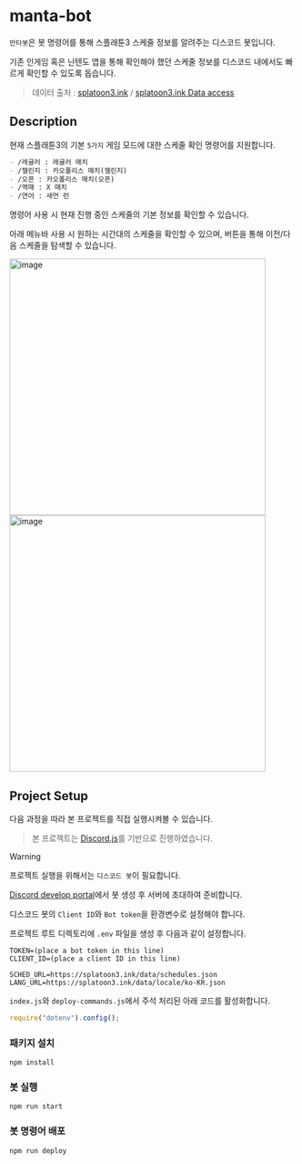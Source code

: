 # manta-bot
`만타봇`은 봇 명령어를 통해 스플래툰3 스케줄 정보를 알려주는 디스코드 봇입니다.

기존 인게임 혹은 닌텐도 앱을 통해 확인해야 했던 스케줄 정보를 디스코드 내에서도 빠르게 확인할 수 있도록 돕습니다.

> 데이터 출처 : [splatoon3.ink](https://splatoon3.ink/) / 
[splatoon3.ink Data access](https://github.com/misenhower/splatoon3.ink/wiki/Data-Access)

## Description

현재 스플래툰3의 기본 `5가지` 게임 모드에 대한 스케줄 확인 명령어를 지원합니다.

```md
- /레귤러 : 레귤러 매치
- /챌린지 : 카오폴리스 매치(챌린지)
- /오픈 : 카오폴리스 매치(오픈)
- /엑매 : X 매치
- /연어 : 새먼 런
```

명령어 사용 시 현재 진행 중인 스케줄의 기본 정보를 확인할 수 있습니다.

아래 메뉴바 사용 시 원하는 시간대의 스케줄을 확인할 수 있으며, 버튼을 통해 이전/다음 스케줄을 탐색할 수 있습니다.

<div>
<img width="450" height="450" alt="image" src="https://github.com/user-attachments/assets/817c9b51-f2a9-4f78-9d69-ef35f6fa3e92">
<img width="450" height="450" alt="image" src="https://github.com/user-attachments/assets/99dfcdc7-519b-4f9a-a4dc-284f34e1626c">
</div>


## Project Setup

다음 과정을 따라 본 프로젝트를 직접 실행시켜볼 수 있습니다.
> 본 프로젝트는 [Discord.js](https://github.com/discordjs/discord.js?tab=readme-ov-file)를 기반으로 진행하였습니다.

> [!WARNING]
>
> 프로젝트 실행을 위해서는 `디스코드 봇`이 필요합니다.
>
> [Discord develop portal](https://discord.com/developers/applications)에서 봇 생성 후 서버에 초대하여 준비합니다.

디스코드 봇의 `Client ID`와 `Bot token`을 환경변수로 설정해야 합니다.

프로젝트 루트 디렉토리에 `.env` 파일을 생성 후 다음과 같이 설정합니다.

```env
TOKEN=(place a bot token in this line)
CLIENT_ID=(place a client ID in this line)

SCHED_URL=https://splatoon3.ink/data/schedules.json
LANG_URL=https://splatoon3.ink/data/locale/ko-KR.json
```

`index.js`와 `deploy-commands.js`에서 주석 처리된 아래 코드를 활성화합니다.
```js
require("dotenv").config();
```

### 패키지 설치

```shell
npm install
```

### 봇 실행

```shell
npm run start
```

### 봇 명령어 배포

```shell
npm run deploy
```

